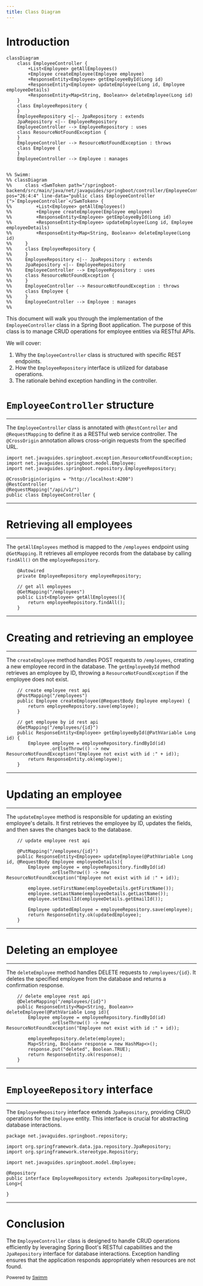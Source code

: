 ```yaml
---
title: Class Diagram
---
```

# Introduction

```mermaid
classDiagram
    class EmployeeController {
        +List<Employee> getAllEmployees()
        +Employee createEmployee(Employee employee)
        +ResponseEntity<Employee> getEmployeeById(Long id)
        +ResponseEntity<Employee> updateEmployee(Long id, Employee employeeDetails)
        +ResponseEntity<Map<String, Boolean>> deleteEmployee(Long id)
    }
    class EmployeeRepository {
    }
    EmployeeRepository <|-- JpaRepository : extends
    JpaRepository <|-- EmployeeRepository
    EmployeeController --> EmployeeRepository : uses
    class ResourceNotFoundException {
    }
    EmployeeController --> ResourceNotFoundException : throws
    class Employee {
    }
    EmployeeController --> Employee : manages


%% Swimm:
%% classDiagram
%%     class <SwmToken path="/springboot-backend/src/main/java/net/javaguides/springboot/controller/EmployeeController.java" pos="26:4:4" line-data="public class EmployeeController {">`EmployeeController`</SwmToken> {
%%         +List<Employee> getAllEmployees()
%%         +Employee createEmployee(Employee employee)
%%         +ResponseEntity<Employee> getEmployeeById(Long id)
%%         +ResponseEntity<Employee> updateEmployee(Long id, Employee employeeDetails)
%%         +ResponseEntity<Map<String, Boolean>> deleteEmployee(Long id)
%%     }
%%     class EmployeeRepository {
%%     }
%%     EmployeeRepository <|-- JpaRepository : extends
%%     JpaRepository <|-- EmployeeRepository
%%     EmployeeController --> EmployeeRepository : uses
%%     class ResourceNotFoundException {
%%     }
%%     EmployeeController --> ResourceNotFoundException : throws
%%     class Employee {
%%     }
%%     EmployeeController --> Employee : manages
%% 
```

This document will walk you through the implementation of the <SwmToken path="/springboot-backend/src/main/java/net/javaguides/springboot/controller/EmployeeController.java" pos="26:4:4" line-data="public class EmployeeController {">`EmployeeController`</SwmToken> class in a Spring Boot application. The purpose of this class is to manage CRUD operations for employee entities via RESTful APIs.

We will cover:

1. Why the <SwmToken path="/springboot-backend/src/main/java/net/javaguides/springboot/controller/EmployeeController.java" pos="26:4:4" line-data="public class EmployeeController {">`EmployeeController`</SwmToken> class is structured with specific REST endpoints.
2. How the <SwmToken path="/springboot-backend/src/main/java/net/javaguides/springboot/controller/EmployeeController.java" pos="21:10:10" line-data="import net.javaguides.springboot.repository.EmployeeRepository;">`EmployeeRepository`</SwmToken> interface is utilized for database operations.
3. The rationale behind exception handling in the controller.

# <SwmToken path="/springboot-backend/src/main/java/net/javaguides/springboot/controller/EmployeeController.java" pos="26:4:4" line-data="public class EmployeeController {">`EmployeeController`</SwmToken> structure

<SwmSnippet path="/springboot-backend/src/main/java/net/javaguides/springboot/controller/EmployeeController.java" line="19">

---

The <SwmToken path="/springboot-backend/src/main/java/net/javaguides/springboot/controller/EmployeeController.java" pos="26:4:4" line-data="public class EmployeeController {">`EmployeeController`</SwmToken> class is annotated with <SwmToken path="/springboot-backend/src/main/java/net/javaguides/springboot/controller/EmployeeController.java" pos="24:0:1" line-data="@RestController">`@RestController`</SwmToken> and <SwmToken path="/springboot-backend/src/main/java/net/javaguides/springboot/controller/EmployeeController.java" pos="25:0:1" line-data="@RequestMapping(&quot;/api/v1/&quot;)">`@RequestMapping`</SwmToken> to define it as a RESTful web service controller. The <SwmToken path="/springboot-backend/src/main/java/net/javaguides/springboot/controller/EmployeeController.java" pos="23:0:1" line-data="@CrossOrigin(origins = &quot;http://localhost:4200&quot;)">`@CrossOrigin`</SwmToken> annotation allows cross-origin requests from the specified URL.

```
import net.javaguides.springboot.exception.ResourceNotFoundException;
import net.javaguides.springboot.model.Employee;
import net.javaguides.springboot.repository.EmployeeRepository;

@CrossOrigin(origins = "http://localhost:4200")
@RestController
@RequestMapping("/api/v1/")
public class EmployeeController {
```

---

</SwmSnippet>

# Retrieving all employees

<SwmSnippet path="/springboot-backend/src/main/java/net/javaguides/springboot/controller/EmployeeController.java" line="28">

---

The <SwmToken path="/springboot-backend/src/main/java/net/javaguides/springboot/controller/EmployeeController.java" pos="33:8:8" line-data="	public List&lt;Employee&gt; getAllEmployees(){">`getAllEmployees`</SwmToken> method is mapped to the <SwmToken path="/springboot-backend/src/main/java/net/javaguides/springboot/controller/EmployeeController.java" pos="32:5:6" line-data="	@GetMapping(&quot;/employees&quot;)">`/employees`</SwmToken> endpoint using <SwmToken path="/springboot-backend/src/main/java/net/javaguides/springboot/controller/EmployeeController.java" pos="32:1:2" line-data="	@GetMapping(&quot;/employees&quot;)">`@GetMapping`</SwmToken>. It retrieves all employee records from the database by calling <SwmToken path="/springboot-backend/src/main/java/net/javaguides/springboot/controller/EmployeeController.java" pos="34:5:7" line-data="		return employeeRepository.findAll();">`findAll()`</SwmToken> on the <SwmToken path="/springboot-backend/src/main/java/net/javaguides/springboot/controller/EmployeeController.java" pos="29:5:5" line-data="	private EmployeeRepository employeeRepository;">`employeeRepository`</SwmToken>.

```
	@Autowired
	private EmployeeRepository employeeRepository;
	
	// get all employees
	@GetMapping("/employees")
	public List<Employee> getAllEmployees(){
		return employeeRepository.findAll();
	}		
```

---

</SwmSnippet>

# Creating and retrieving an employee

<SwmSnippet path="/springboot-backend/src/main/java/net/javaguides/springboot/controller/EmployeeController.java" line="37">

---

The <SwmToken path="/springboot-backend/src/main/java/net/javaguides/springboot/controller/EmployeeController.java" pos="39:5:5" line-data="	public Employee createEmployee(@RequestBody Employee employee) {">`createEmployee`</SwmToken> method handles POST requests to <SwmToken path="/springboot-backend/src/main/java/net/javaguides/springboot/controller/EmployeeController.java" pos="38:5:6" line-data="	@PostMapping(&quot;/employees&quot;)">`/employees`</SwmToken>, creating a new employee record in the database. The <SwmToken path="/springboot-backend/src/main/java/net/javaguides/springboot/controller/EmployeeController.java" pos="45:8:8" line-data="	public ResponseEntity&lt;Employee&gt; getEmployeeById(@PathVariable Long id) {">`getEmployeeById`</SwmToken> method retrieves an employee by ID, throwing a <SwmToken path="/springboot-backend/src/main/java/net/javaguides/springboot/controller/EmployeeController.java" pos="47:11:11" line-data="				.orElseThrow(() -&gt; new ResourceNotFoundException(&quot;Employee not exist with id :&quot; + id));">`ResourceNotFoundException`</SwmToken> if the employee does not exist.

```
	// create employee rest api
	@PostMapping("/employees")
	public Employee createEmployee(@RequestBody Employee employee) {
		return employeeRepository.save(employee);
	}
	
	// get employee by id rest api
	@GetMapping("/employees/{id}")
	public ResponseEntity<Employee> getEmployeeById(@PathVariable Long id) {
		Employee employee = employeeRepository.findById(id)
				.orElseThrow(() -> new ResourceNotFoundException("Employee not exist with id :" + id));
		return ResponseEntity.ok(employee);
	}
```

---

</SwmSnippet>

# Updating an employee

<SwmSnippet path="/springboot-backend/src/main/java/net/javaguides/springboot/controller/EmployeeController.java" line="51">

---

The <SwmToken path="/springboot-backend/src/main/java/net/javaguides/springboot/controller/EmployeeController.java" pos="54:8:8" line-data="	public ResponseEntity&lt;Employee&gt; updateEmployee(@PathVariable Long id, @RequestBody Employee employeeDetails){">`updateEmployee`</SwmToken> method is responsible for updating an existing employee's details. It first retrieves the employee by ID, updates the fields, and then saves the changes back to the database.

```
	// update employee rest api
	
	@PutMapping("/employees/{id}")
	public ResponseEntity<Employee> updateEmployee(@PathVariable Long id, @RequestBody Employee employeeDetails){
		Employee employee = employeeRepository.findById(id)
				.orElseThrow(() -> new ResourceNotFoundException("Employee not exist with id :" + id));
		
		employee.setFirstName(employeeDetails.getFirstName());
		employee.setLastName(employeeDetails.getLastName());
		employee.setEmailId(employeeDetails.getEmailId());
		
		Employee updatedEmployee = employeeRepository.save(employee);
		return ResponseEntity.ok(updatedEmployee);
	}
```

---

</SwmSnippet>

# Deleting an employee

<SwmSnippet path="/springboot-backend/src/main/java/net/javaguides/springboot/controller/EmployeeController.java" line="66">

---

The <SwmToken path="/springboot-backend/src/main/java/net/javaguides/springboot/controller/EmployeeController.java" pos="68:13:13" line-data="	public ResponseEntity&lt;Map&lt;String, Boolean&gt;&gt; deleteEmployee(@PathVariable Long id){">`deleteEmployee`</SwmToken> method handles DELETE requests to <SwmToken path="/springboot-backend/src/main/java/net/javaguides/springboot/controller/EmployeeController.java" pos="67:5:10" line-data="	@DeleteMapping(&quot;/employees/{id}&quot;)">`/employees/{id}`</SwmToken>. It deletes the specified employee from the database and returns a confirmation response.

```
	// delete employee rest api
	@DeleteMapping("/employees/{id}")
	public ResponseEntity<Map<String, Boolean>> deleteEmployee(@PathVariable Long id){
		Employee employee = employeeRepository.findById(id)
				.orElseThrow(() -> new ResourceNotFoundException("Employee not exist with id :" + id));
		
		employeeRepository.delete(employee);
		Map<String, Boolean> response = new HashMap<>();
		response.put("deleted", Boolean.TRUE);
		return ResponseEntity.ok(response);
	}
```

---

</SwmSnippet>

# <SwmToken path="/springboot-backend/src/main/java/net/javaguides/springboot/controller/EmployeeController.java" pos="21:10:10" line-data="import net.javaguides.springboot.repository.EmployeeRepository;">`EmployeeRepository`</SwmToken> interface

<SwmSnippet path="/springboot-backend/src/main/java/net/javaguides/springboot/repository/EmployeeRepository.java" line="1">

---

The <SwmToken path="/springboot-backend/src/main/java/net/javaguides/springboot/repository/EmployeeRepository.java" pos="9:4:4" line-data="public interface EmployeeRepository extends JpaRepository&lt;Employee, Long&gt;{">`EmployeeRepository`</SwmToken> interface extends <SwmToken path="/springboot-backend/src/main/java/net/javaguides/springboot/repository/EmployeeRepository.java" pos="3:12:12" line-data="import org.springframework.data.jpa.repository.JpaRepository;">`JpaRepository`</SwmToken>, providing CRUD operations for the <SwmToken path="/springboot-backend/src/main/java/net/javaguides/springboot/repository/EmployeeRepository.java" pos="6:10:10" line-data="import net.javaguides.springboot.model.Employee;">`Employee`</SwmToken> entity. This interface is crucial for abstracting database interactions.

```
package net.javaguides.springboot.repository;

import org.springframework.data.jpa.repository.JpaRepository;
import org.springframework.stereotype.Repository;

import net.javaguides.springboot.model.Employee;

@Repository
public interface EmployeeRepository extends JpaRepository<Employee, Long>{

}

```

---

</SwmSnippet>

# Conclusion

The <SwmToken path="/springboot-backend/src/main/java/net/javaguides/springboot/controller/EmployeeController.java" pos="26:4:4" line-data="public class EmployeeController {">`EmployeeController`</SwmToken> class is designed to handle CRUD operations efficiently by leveraging Spring Boot's RESTful capabilities and the <SwmToken path="/springboot-backend/src/main/java/net/javaguides/springboot/repository/EmployeeRepository.java" pos="3:12:12" line-data="import org.springframework.data.jpa.repository.JpaRepository;">`JpaRepository`</SwmToken> interface for database interactions. Exception handling ensures that the application responds appropriately when resources are not found.

<SwmMeta version="3.0.0" repo-id="Z2l0aHViJTNBJTNBZWFzeUNvbmZpZyUzQSUzQUFzYXJ1ZGhlZW5L" repo-name="easyConfig"><sup>Powered by [Swimm](https://app.swimm.io/)</sup></SwmMeta>

